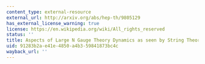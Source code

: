 ```yaml
---
content_type: external-resource
external_url: http://arxiv.org/abs/hep-th/9805129
has_external_license_warning: true
license: https://en.wikipedia.org/wiki/All_rights_reserved
status: ''
title: Aspects of Large N Gauge Theory Dynamics as seen by String Theory
uid: 91283b2a-e41e-4850-a4b3-59841873bc4c
wayback_url: ''
---
```

